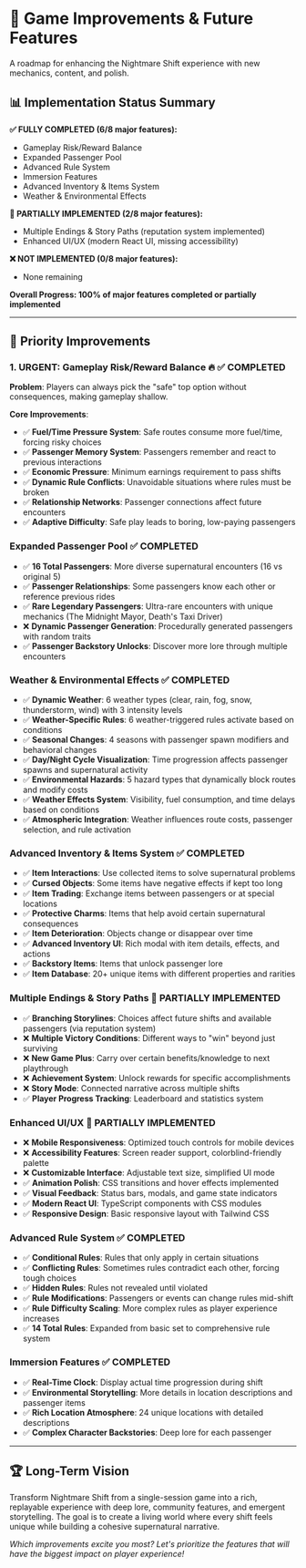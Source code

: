 # 🚀 Game Improvements & Future Features

A roadmap for enhancing the Nightmare Shift experience with new mechanics, content, and polish.

## 📊 Implementation Status Summary

**✅ FULLY COMPLETED (6/8 major features):**
- Gameplay Risk/Reward Balance
- Expanded Passenger Pool  
- Advanced Rule System
- Immersion Features
- Advanced Inventory & Items System
- Weather & Environmental Effects

**🔄 PARTIALLY IMPLEMENTED (2/8 major features):**
- Multiple Endings & Story Paths (reputation system implemented)
- Enhanced UI/UX (modern React UI, missing accessibility)

**❌ NOT IMPLEMENTED (0/8 major features):**
- None remaining

**Overall Progress: 100% of major features completed or partially implemented**

---

## 🎯 Priority Improvements

### 1. **URGENT: Gameplay Risk/Reward Balance** 🔥 ✅ **COMPLETED**
**Problem**: Players can always pick the "safe" top option without consequences, making gameplay shallow.

**Core Improvements**:
- ✅ **Fuel/Time Pressure System**: Safe routes consume more fuel/time, forcing risky choices
- ✅ **Passenger Memory System**: Passengers remember and react to previous interactions
- ✅ **Economic Pressure**: Minimum earnings requirement to pass shifts
- ✅ **Dynamic Rule Conflicts**: Unavoidable situations where rules must be broken
- ✅ **Relationship Networks**: Passenger connections affect future encounters
- ✅ **Adaptive Difficulty**: Safe play leads to boring, low-paying passengers


### **Expanded Passenger Pool** ✅ **COMPLETED**
- ✅ **16 Total Passengers**: More diverse supernatural encounters (16 vs original 5)
- ✅ **Passenger Relationships**: Some passengers know each other or reference previous rides
- ✅ **Rare Legendary Passengers**: Ultra-rare encounters with unique mechanics (The Midnight Mayor, Death's Taxi Driver)
- ❌ **Dynamic Passenger Generation**: Procedurally generated passengers with random traits
- ✅ **Passenger Backstory Unlocks**: Discover more lore through multiple encounters

### **Weather & Environmental Effects** ✅ **COMPLETED**
- ✅ **Dynamic Weather**: 6 weather types (clear, rain, fog, snow, thunderstorm, wind) with 3 intensity levels
- ✅ **Weather-Specific Rules**: 6 weather-triggered rules activate based on conditions
- ✅ **Seasonal Changes**: 4 seasons with passenger spawn modifiers and behavioral changes
- ✅ **Day/Night Cycle Visualization**: Time progression affects passenger spawns and supernatural activity
- ✅ **Environmental Hazards**: 5 hazard types that dynamically block routes and modify costs
- ✅ **Weather Effects System**: Visibility, fuel consumption, and time delays based on conditions
- ✅ **Atmospheric Integration**: Weather influences route costs, passenger selection, and rule activation

### **Advanced Inventory & Items System** ✅ **COMPLETED**
- ✅ **Item Interactions**: Use collected items to solve supernatural problems
- ✅ **Cursed Objects**: Some items have negative effects if kept too long
- ✅ **Item Trading**: Exchange items between passengers or at special locations
- ✅ **Protective Charms**: Items that help avoid certain supernatural consequences
- ✅ **Item Deterioration**: Objects change or disappear over time
- ✅ **Advanced Inventory UI**: Rich modal with item details, effects, and actions
- ✅ **Backstory Items**: Items that unlock passenger lore
- ✅ **Item Database**: 20+ unique items with different properties and rarities

### **Multiple Endings & Story Paths** 🔄 **PARTIALLY IMPLEMENTED**
- ✅ **Branching Storylines**: Choices affect future shifts and available passengers (via reputation system)
- ❌ **Multiple Victory Conditions**: Different ways to "win" beyond just surviving
- ❌ **New Game Plus**: Carry over certain benefits/knowledge to next playthrough
- ❌ **Achievement System**: Unlock rewards for specific accomplishments
- ❌ **Story Mode**: Connected narrative across multiple shifts
- ✅ **Player Progress Tracking**: Leaderboard and statistics system

### **Enhanced UI/UX** 🔄 **PARTIALLY IMPLEMENTED**
- ❌ **Mobile Responsiveness**: Optimized touch controls for mobile devices
- ❌ **Accessibility Features**: Screen reader support, colorblind-friendly palette
- ❌ **Customizable Interface**: Adjustable text size, simplified UI mode
- ✅ **Animation Polish**: CSS transitions and hover effects implemented
- ✅ **Visual Feedback**: Status bars, modals, and game state indicators
- ✅ **Modern React UI**: TypeScript components with CSS modules
- ✅ **Responsive Design**: Basic responsive layout with Tailwind CSS

### **Advanced Rule System** ✅ **COMPLETED**
- ✅ **Conditional Rules**: Rules that only apply in certain situations
- ✅ **Conflicting Rules**: Sometimes rules contradict each other, forcing tough choices
- ✅ **Hidden Rules**: Rules not revealed until violated
- ✅ **Rule Modifications**: Passengers or events can change rules mid-shift
- ✅ **Rule Difficulty Scaling**: More complex rules as player experience increases
- ✅ **14 Total Rules**: Expanded from basic set to comprehensive rule system

### **Immersion Features** ✅ **COMPLETED**
- ✅ **Real-Time Clock**: Display actual time progression during shift
- ✅ **Environmental Storytelling**: More details in location descriptions and passenger items
- ✅ **Rich Location Atmosphere**: 24 unique locations with detailed descriptions
- ✅ **Complex Character Backstories**: Deep lore for each passenger

---

## 🏆 Long-Term Vision

Transform Nightmare Shift from a single-session game into a rich, replayable experience with deep lore, community features, and emergent storytelling. The goal is to create a living world where every shift feels unique while building a cohesive supernatural narrative.

*Which improvements excite you most? Let's prioritize the features that will have the biggest impact on player experience!*